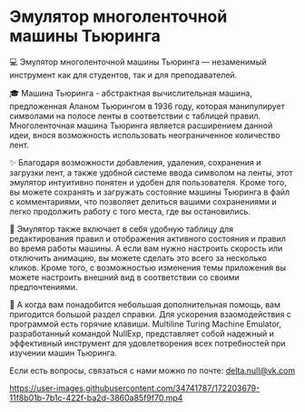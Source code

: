 # Эмулятор многоленточной машины Тьюринга

💻 Эмулятор многоленточной машины Тьюринга — незаменимый инструмент как для студентов, так и для преподавателей.

🎓 Машина Тьюринга - абстрактная вычислительная машина, предложенная Аланом Тьюрингом в 1936 году, которая манипулирует символами на полосе ленты в соответствии с таблицей правил. Многоленточная машина Тьюринга является расширением данной идеи, внося возможность использовать неограниченное количество лент.
 
✨ Благодаря возможности добавления, удаления, сохранения и загрузки лент, а также удобной системе ввода символом на ленты, этот эмулятор интуитивно понятен и удобен для пользователя. Кроме того, вы можете сохранять и загружать состояние машины Тьюринга в файл с комментариями, что позволяет делиться вашими сохранениями и легко продолжить работу с того места, где вы остановились.

💫 Эмулятор также включает в себя удобную таблицу для редактирования правил и отображения активного состояния и правил во время работы машины. А если вам нужно настроить скорость или отключить анимацию, вы можете сделать это всего за несколько кликов. Кроме того, с возможностью изменения темы приложения вы можете настроить внешний вид в соответствии со своими предпочтениями.

🚀 А когда вам понадобится небольшая дополнительная помощь, вам пригодится большой раздел справки. Для ускорения взаомодействия с программой есть горячие клавиши. Multiline Turing Machine Emulator, разработанный  командой NullExp, представляет собой надежный и эффективный инструмент для удовлетворения всех потребностей при изучении машин Тьюринга. 

Если есть вопросы, связаться с нами можно по почте: delta.null@vk.com

https://user-images.githubusercontent.com/34741787/172203679-11f8b01b-7b1c-422f-ba2d-3860a85f9f70.mp4

